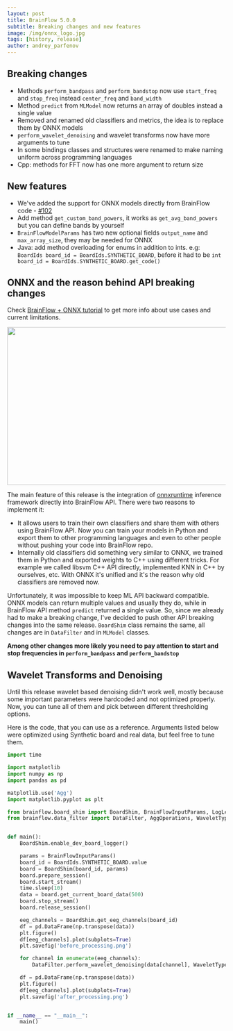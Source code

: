 ```yaml
---
layout: post
title: BrainFlow 5.0.0
subtitle: Breaking changes and new features
image: /img/onnx_logo.jpg
tags: [history, release]
author: andrey_parfenov
---
```


## Breaking changes

* Methods `perform_bandpass` and `perform_bandstop` now use `start_freq` and `stop_freq` instead `center_freq` and `band_width`
* Method `predict` from `MLModel` now returns an array of doubles instead a single value
* Removed and renamed old classifiers and metrics, the idea is to replace them by ONNX models
* `perform_wavelet_denoising` and wavelet transforms now have more arguments to tune
* In some bindings classes and structures were renamed to make naming uniform across programming languages
* Cpp: methods for FFT now has one more argument to return size

## New features

* We've added the support for ONNX models directly from BrainFlow code - [#102](https://github.com/brainflow-dev/brainflow/issues/102)
* Add method `get_custom_band_powers`, it works as `get_avg_band_powers` but you can define bands by yourself
* `BrainFlowModelParams` has two new optional fields `output_name` and `max_array_size`, they may be needed for ONNX
* Java: add method overloading for enums in addition to ints. e.g: `BoardIds board_id = BoardIds.SYNTHETIC_BOARD`, before it had to be `int board_id = BoardIds.SYNTHETIC_BOARD.get_code()`


## ONNX and the reason behind API breaking changes

Check [BrainFlow + ONNX tutorial](https://brainflow.org/2022-09-09-onnx/) to get more info about use cases and current limitations.

<div style="text-align: center">
    <a href="https://github.com/microsoft/onnxruntime" title="onnxruntime" target="_blank" align="center">
        <img width="800" height="364" src="https://live.staticflickr.com/65535/52135104199_f931a023f1_c.jpg">
    </a>
</div>

The main feature of this release is the integration of [onnxruntime](https://github.com/microsoft/onnxruntime) inference framework directly into BrainFlow API. There were two reasons to implement it:

* It allows users to train their own classifiers and share them with others using BrainFlow API. Now you can train your models in Python and export them to other programming languages and even to other people without pushing your code into BrainFlow repo.
* Internally old classifiers did something very similar to ONNX, we trained them in Python and exported weights to C++ using different tricks. For example we called libsvm C++ API directly, implemented KNN in C++ by ourselves, etc. With ONNX it's unified and it's the reason why old classifiers are removed now.

Unfortunately, it was impossible to keep ML API backward compatible. ONNX models can return multiple values and usually they do, while in BrainFlow API method `predict` returned a single value. So, since we already had to make a breaking change, I've decided to push other API breaking changes into the same release. `BoardShim` class remains the same, all changes are in `DataFilter` and in `MLModel` classes.

**Among other changes more likely you need to pay attention to start and stop frequencies in `perform_bandpass` and `perform_bandstop`**

## Wavelet Transforms and Denoising

Until this release wavelet based denoising didn't work well, mostly because some important parameters were hardcoded and not optimized properly. Now, you can tune all of them and pick between different thresholding options.

Here is the code, that you can use as a reference. Arguments listed below were optimized using Synthetic board and real data, but feel free to tune them.

```python
import time

import matplotlib
import numpy as np
import pandas as pd

matplotlib.use('Agg')
import matplotlib.pyplot as plt

from brainflow.board_shim import BoardShim, BrainFlowInputParams, LogLevels, BoardIds
from brainflow.data_filter import DataFilter, AggOperations, WaveletTypes, NoiseEstimationLevelTypes, WaveletExtensionTypes, ThresholdTypes, WaveletDenoisingTypes


def main():
    BoardShim.enable_dev_board_logger()

    params = BrainFlowInputParams()
    board_id = BoardIds.SYNTHETIC_BOARD.value
    board = BoardShim(board_id, params)
    board.prepare_session()
    board.start_stream()
    time.sleep(10)
    data = board.get_current_board_data(500)
    board.stop_stream()
    board.release_session()

    eeg_channels = BoardShim.get_eeg_channels(board_id)
    df = pd.DataFrame(np.transpose(data))
    plt.figure()
    df[eeg_channels].plot(subplots=True)
    plt.savefig('before_processing.png')

    for channel in enumerate(eeg_channels):
        DataFilter.perform_wavelet_denoising(data[channel], WaveletTypes.BIOR3_9, 3, WaveletDenoisingTypes.SURESHRINK, ThresholdTypes.HARD, WaveletExtensionTypes.SYMMETRIC, NoiseEstimationLevelTypes.FIRST_LEVEL)

    df = pd.DataFrame(np.transpose(data))
    plt.figure()
    df[eeg_channels].plot(subplots=True)
    plt.savefig('after_processing.png')


if __name__ == "__main__":
    main()


```